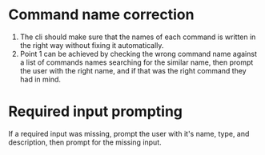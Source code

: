 # Command name correction 
1. The cli should make sure that the names of each command is written in the right way without fixing it automatically.
2. Point 1 can be achieved by checking the wrong command name against a list of commands names searching for the similar name, then prompt the user with the right name, and if that was the right command they had in mind. 
# Required input prompting
If a required input was missing, prompt the user with it's name, type, and description, then prompt for the missing input.
